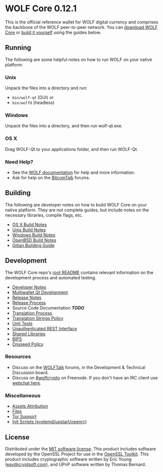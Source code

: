 WOLF Core 0.12.1
=====================

This is the official reference wallet for WOLF digital currency and comprises the backbone of the WOLF peer-to-peer network. You can [download WOLF Core](https://www.wolf.org/downloads/) or [build it yourself](#building) using the guides below.

Running
---------------------
The following are some helpful notes on how to run WOLF on your native platform.

### Unix

Unpack the files into a directory and run:

- `bin/wolf-qt` (GUI) or
- `bin/wolfd` (headless)

### Windows

Unpack the files into a directory, and then run wolf-qt.exe.

### OS X

Drag WOLF-Qt to your applications folder, and then run WOLF-Qt.

### Need Help?

* See the [WOLF documentation](https://dashpay.atlassian.net/wiki/display/DOC)
for help and more information.
* Ask for help on the [BitcoinTalk](https://bitcointalk.org/) forums.

Building
---------------------
The following are developer notes on how to build WOLF Core on your native platform. They are not complete guides, but include notes on the necessary libraries, compile flags, etc.

- [OS X Build Notes](build-osx.md)
- [Unix Build Notes](build-unix.md)
- [Windows Build Notes](build-windows.md)
- [OpenBSD Build Notes](build-openbsd.md)
- [Gitian Building Guide](gitian-building.md)

Development
---------------------
The WOLF Core repo's [root README](/README.md) contains relevant information on the development process and automated testing.

- [Developer Notes](developer-notes.md)
- [Multiwallet Qt Development](multiwallet-qt.md)
- [Release Notes](release-notes.md)
- [Release Process](release-process.md)
- Source Code Documentation ***TODO***
- [Translation Process](translation_process.md)
- [Translation Strings Policy](translation_strings_policy.md)
- [Unit Tests](unit-tests.md)
- [Unauthenticated REST Interface](REST-interface.md)
- [Shared Libraries](shared-libraries.md)
- [BIPS](bips.md)
- [Dnsseed Policy](dnsseed-policy.md)

### Resources
* Discuss on the [WOLFTalk](https://wolftalk.org/) forums, in the Development & Technical Discussion board.
* Discuss on [#wolfcrypto](http://webchat.freenode.net/?channels=wolfcrypto) on Freenode. If you don't have an IRC client use [webchat here](http://webchat.freenode.net/?channels=wolfcrypto).

### Miscellaneous
- [Assets Attribution](assets-attribution.md)
- [Files](files.md)
- [Tor Support](tor.md)
- [Init Scripts (systemd/upstart/openrc)](init.md)

License
---------------------
Distributed under the [MIT software license](http://www.opensource.org/licenses/mit-license.php).
This product includes software developed by the OpenSSL Project for use in the [OpenSSL Toolkit](https://www.openssl.org/). This product includes
cryptographic software written by Eric Young ([eay@cryptsoft.com](mailto:eay@cryptsoft.com)), and UPnP software written by Thomas Bernard.
